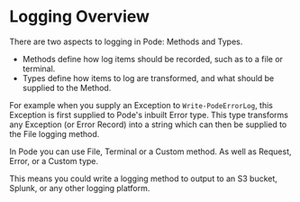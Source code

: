 # Logging Overview

There are two aspects to logging in Pode: Methods and Types.

* Methods define how log items should be recorded, such as to a file or terminal.
* Types define how items to log are transformed, and what should be supplied to the Method.

For example when you supply an Exception to `Write-PodeErrorLog`, this Exception is first supplied to Pode's inbuilt Error type. This type transforms any Exception (or Error Record) into a string which can then be supplied to the File logging method.

In Pode you can use File, Terminal or a Custom method. As well as Request, Error, or a Custom type.

This means you could write a logging method to output to an S3 bucket, Splunk, or any other logging platform.
